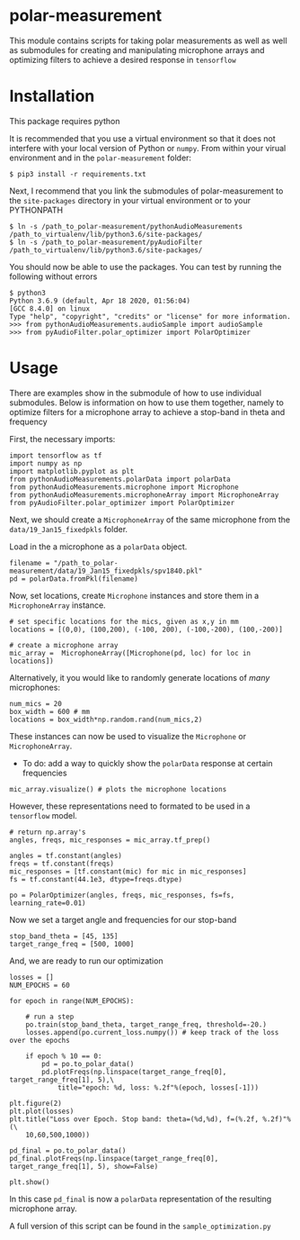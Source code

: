 # polar-measurement

This module contains scripts for taking polar measurements as well as 
well as submodules for creating and manipulating microphone arrays 
and optimizing filters to achieve a desired response in `tensorflow`




# Installation

This package requires python

It is recommended that you use a virtual environment so that it does not
interfere with your local version of Python or `numpy`. From within your 
virual environment and in the `polar-measurement` folder:

```
$ pip3 install -r requirements.txt
```

Next, I recommend that you link the submodules of polar-measurement to 
the `site-packages` directory in your virtual environment or to your 
PYTHONPATH

```
$ ln -s /path_to_polar-measurement/pythonAudioMeasurements /path_to_virtualenv/lib/python3.6/site-packages/
$ ln -s /path_to_polar-measurement/pyAudioFilter /path_to_virtualenv/lib/python3.6/site-packages/
```

You should now be able to use the packages. You can test by running the following without errors

```
$ python3
Python 3.6.9 (default, Apr 18 2020, 01:56:04) 
[GCC 8.4.0] on linux
Type "help", "copyright", "credits" or "license" for more information.
>>> from pythonAudioMeasurements.audioSample import audioSample
>>> from pyAudioFilter.polar_optimizer import PolarOptimizer
```


# Usage

There are examples show in the submodule of how to use individual submodules. 
Below is information on how to use them together, namely to optimize filters 
for a microphone array to achieve a stop-band in theta and frequency


First, the necessary imports:

```
import tensorflow as tf
import numpy as np
import matplotlib.pyplot as plt
from pythonAudioMeasurements.polarData import polarData
from pythonAudioMeasurements.microphone import Microphone
from pythonAudioMeasurements.microphoneArray import MicrophoneArray
from pyAudioFilter.polar_optimizer import PolarOptimizer
```

Next, we should create a `MicrophoneArray` of the same microphone from
the `data/19_Jan15_fixedpkls` folder. 

Load in the a microphone as a `polarData` object. 

```
filename = "/path_to_polar-measurement/data/19_Jan15_fixedpkls/spv1840.pkl" 
pd = polarData.fromPkl(filename)
```

Now, set locations, create `Microphone` instances and store them in a 
`MicrophoneArray` instance. 

```
# set specific locations for the mics, given as x,y in mm
locations = [(0,0), (100,200), (-100, 200), (-100,-200), (100,-200)]

# create a microphone array
mic_array =  MicrophoneArray([Microphone(pd, loc) for loc in locations])
```

Alternatively, it you would like to randomly generate locations of _many_ 
microphones:

```
num_mics = 20
box_width = 600 # mm
locations = box_width*np.random.rand(num_mics,2) 
```

These instances can now be used to visualize the `Microphone` or 
`MicrophoneArray`. 
- To do: add a way to quickly show the `polarData` response at certain 
frequencies

```
mic_array.visualize() # plots the microphone locations
```

However, these representations need to formated to be used in a `tensorflow` 
model. 

```
# return np.array's
angles, freqs, mic_responses = mic_array.tf_prep()

angles = tf.constant(angles)
freqs = tf.constant(freqs)
mic_responses = [tf.constant(mic) for mic in mic_responses]
fs = tf.constant(44.1e3, dtype=freqs.dtype)

po = PolarOptimizer(angles, freqs, mic_responses, fs=fs, learning_rate=0.01)
```

Now  we set a target angle and frequencies for our stop-band

```
stop_band_theta = [45, 135]
target_range_freq = [500, 1000]
```

And, we are ready to run our optimization

```
losses = []
NUM_EPOCHS = 60

for epoch in range(NUM_EPOCHS):

    # run a step
    po.train(stop_band_theta, target_range_freq, threshold=-20.)
    losses.append(po.current_loss.numpy()) # keep track of the loss over the epochs

    if epoch % 10 == 0:
        pd = po.to_polar_data()
        pd.plotFreqs(np.linspace(target_range_freq[0], target_range_freq[1], 5),\
            title="epoch: %d, loss: %.2f"%(epoch, losses[-1]))

plt.figure(2)
plt.plot(losses)
plt.title("Loss over Epoch. Stop band: theta=(%d,%d), f=(%.2f, %.2f)"%(\
    10,60,500,1000))

pd_final = po.to_polar_data()
pd_final.plotFreqs(np.linspace(target_range_freq[0], target_range_freq[1], 5), show=False)

plt.show()
```

In this case `pd_final` is now a `polarData` representation of the 
resulting microphone array. 

A full version of this script can be found in the `sample_optimization.py`
